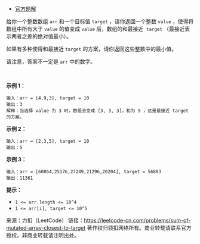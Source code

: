 * [官方题解](https://leetcode-cn.com/problems/sum-of-mutated-array-closest-to-target/solution/bian-shu-zu-hou-zui-jie-jin-mu-biao-zhi-de-shu-zu-/)

给你一个整数数组 ```arr``` 和一个目标值 ```target``` ，请你返回一个整数 ```value``` ，使得将数组中所有大于 ```value``` 的值变成 ```value``` 后，数组的和最接近  ```target``` （最接近表示两者之差的绝对值最小）。

如果有多种使得和最接近 ```target``` 的方案，请你返回这些整数中的最小值。

请注意，答案不一定是 ```arr``` 中的数字。

 

**示例 1：**
```
输入：arr = [4,9,3], target = 10
输出：3
解释：当选择 value 为 3 时，数组会变成 [3, 3, 3]，和为 9 ，这是最接近 target 的方案。
```
**示例 2：**
```
输入：arr = [2,3,5], target = 10
输出：5
```
**示例 3：**
```
输入：arr = [60864,25176,27249,21296,20204], target = 56803
输出：11361
```

**提示：**

* ```1 <= arr.length <= 10^4```
* ```1 <= arr[i], target <= 10^5```

来源：力扣（LeetCode）
链接：https://leetcode-cn.com/problems/sum-of-mutated-array-closest-to-target
著作权归领扣网络所有。商业转载请联系官方授权，非商业转载请注明出处。
